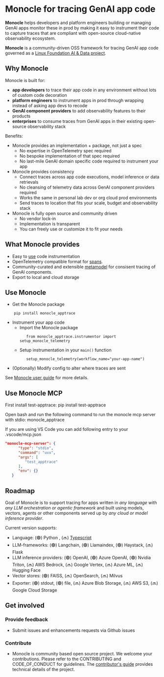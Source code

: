 # Monocle for tracing GenAI app code

**Monocle** helps developers and platform engineers building or managing GenAI apps monitor these in prod by making it easy to instrument their code to capture traces that are compliant with open-source cloud-native observability ecosystem. 

**Monocle** is a community-driven OSS framework for tracing GenAI app code governed as a [Linux Foundation AI & Data project](https://lfaidata.foundation/projects/monocle/). 

## Why Monocle

Monocle is built for: 
- **app developers** to trace their app code in any environment without lots of custom code decoration 
- **platform engineers** to instrument apps in prod through wrapping instead of asking app devs to recode
- **GenAI component providers** to add observability features to their products 
- **enterprises** to consume traces from GenAI apps in their existing open-source observability stack

Benefits:
- Monocle provides an implementation + package, not just a spec 
   - No expertise in OpenTelemetry spec required
   - No bespoke implementation of that spec required
   - No last-mile GenAI domain specific code required to instrument your app
- Monocle provides consistency  
   - Connect traces across app code executions, model inference or data retrievals
   - No cleansing of telemetry data across GenAI component providers required
   - Works the same in personal lab dev or org cloud prod environments
   - Send traces to location that fits your scale, budget and observability stack
- Monocle is fully open source and community driven
   - No vendor lock-in
   - Implementation is transparent
   - You can freely use or customize it to fit your needs 

## What Monocle provides

- Easy to [use](#use-monocle) code instrumentation
- OpenTelemetry compatible format for [spans](src/monocle_apptrace/metamodel/spans/span_format.json). 
- Community-curated and extensible [metamodel](src/monocle_apptrace/metamodel/README.md) for consisent tracing of GenAI components. 
- Export to local and cloud storage 

## Use Monocle

- Get the Monocle package
  
```
    pip install monocle_apptrace 
```
- Instrument your app code
     - Import the Monocle package
       ```
          from monocle_apptrace.instrumentor import setup_monocle_telemetry
       ```
     - Setup instrumentation in your ```main()``` function  
       ``` 
          setup_monocle_telemetry(workflow_name="your-app-name")
       ```         
- (Optionally) Modify config to alter where traces are sent

See [Monocle user guide](Monocle_User_Guide.md) for more details.
  

## Use Monocle MCP

First install test-apptrace: pip install test-apptrace

Open bash and run the following command to run the monocle mcp server with stdio:
monocle_apptrace

If you are using VS Code you can add following entry to your .vscode/mcp.json

```json
"monocle-mcp-server": {
      "type": "stdio",
      "command": "uvx",
      "args": [
         "test_apptrace"
      ],
      "env": {}
   }
```

## Roadmap 

Goal of Monocle is to support tracing for apps written in *any language* with *any LLM orchestration or agentic framework* and built using models, vectors, agents or other components served up by *any cloud or model inference provider*. 

Current version supports: 
- Language: (🟢) Python , (🔜) [Typescript](https://github.com/monocle2ai/monocle-typescript) 
- LLM-frameworks: (🟢) Langchain, (🟢) Llamaindex, (🟢) Haystack, (🔜) Flask
- LLM inference providers: (🟢) OpenAI, (🟢) Azure OpenAI, (🟢) Nvidia Triton, (🔜) AWS Bedrock, (🔜) Google Vertex, (🔜) Azure ML, (🔜) Hugging Face
- Vector stores: (🟢) FAISS, (🔜) OpenSearch, (🔜) Milvus
- Exporter: (🟢) stdout, (🟢) file, (🔜) Azure Blob Storage, (🔜) AWS S3, (🔜) Google Cloud Storage


## Get involved
### Provide feedback
- Submit issues and enhancements requests via Github issues

### Contribute
- Monocle is community based open source project. We welcome your contributions. Please refer to the CONTRIBUTING and CODE_OF_CONDUCT for guidelines. The [contributor's guide](CONTRIBUTING.md) provides technical details of the project.

